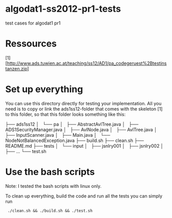 algodat1-ss2012-pr1-tests
=========================

test cases for algodat1 pr1


Ressources
=========================

[1][http://www.ads.tuwien.ac.at/teaching/ss12/AD1/pa_codegeruest%2Btestinstanzen.zip]


Set up everything
=========================

You can use this directory directly for testing your implementation. All you 
need is to copy or link the ads1ss12-folder that comes with the skeleton [1] 
to this folder, so that this folder looks something like this:

├── ads1ss12
│   └── pa
│       ├── AbstractAvlTree.java
│       ├── ADS1SecurityManager.java
│       ├── AvlNode.java
│       ├── AvlTree.java
│       ├── InputScanner.java
│       ├── Main.java
│       └── NodeNotBalancedException.java
├── build.sh
├── clean.sh
├── README.md
├── tests
│   └── input
│       ├── jsnlry001
│       ├── jsnlry002
│       ├── ...
└── test.sh


Use the bash scripts
=========================

Note: I tested the bash scripts with linux only.

To clean up everything, build the code and run all the tests you can simply run

     ./clean.sh && ./build.sh && ./test.sh


